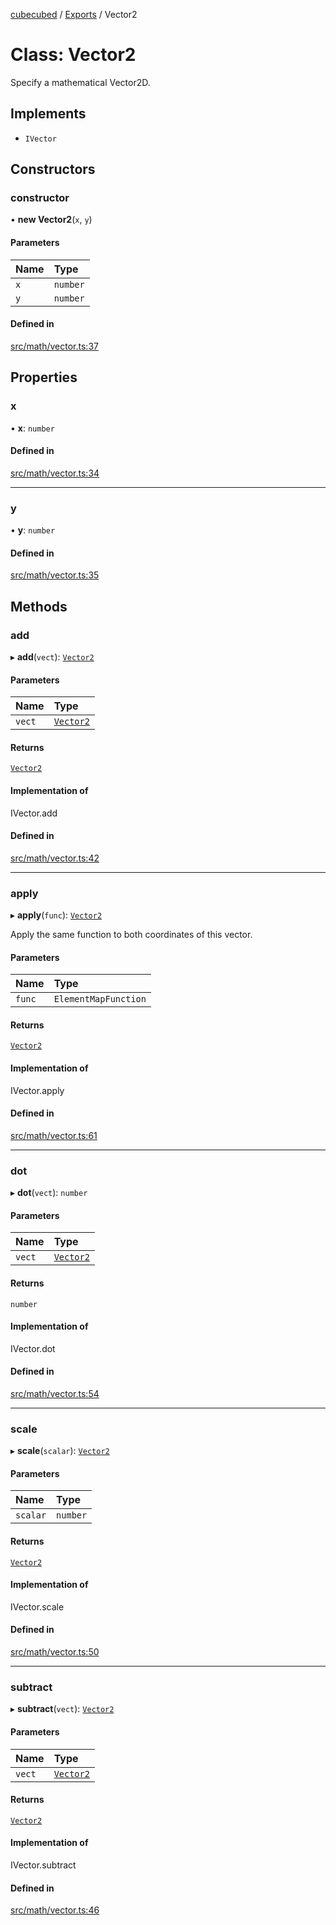 [cubecubed](/wiki/README.md) / [Exports](/wiki/modules.md) / Vector2

# Class: Vector2

Specify a mathematical Vector2D.

## Implements

- `IVector`

## Constructors

### constructor

• **new Vector2**(`x`, `y`)

#### Parameters

| Name | Type |
| :------ | :------ |
| `x` | `number` |
| `y` | `number` |

#### Defined in

[src/math/vector.ts:37](https://github.com/imaphatduc/cubecubed/blob/26131ac/src/math/vector.ts#L37)

## Properties

### x

• **x**: `number`

#### Defined in

[src/math/vector.ts:34](https://github.com/imaphatduc/cubecubed/blob/26131ac/src/math/vector.ts#L34)

___

### y

• **y**: `number`

#### Defined in

[src/math/vector.ts:35](https://github.com/imaphatduc/cubecubed/blob/26131ac/src/math/vector.ts#L35)

## Methods

### add

▸ **add**(`vect`): [`Vector2`](/wiki/classes/Vector2.md)

#### Parameters

| Name | Type |
| :------ | :------ |
| `vect` | [`Vector2`](/wiki/classes/Vector2.md) |

#### Returns

[`Vector2`](/wiki/classes/Vector2.md)

#### Implementation of

IVector.add

#### Defined in

[src/math/vector.ts:42](https://github.com/imaphatduc/cubecubed/blob/26131ac/src/math/vector.ts#L42)

___

### apply

▸ **apply**(`func`): [`Vector2`](/wiki/classes/Vector2.md)

Apply the same function to both coordinates of this vector.

#### Parameters

| Name | Type |
| :------ | :------ |
| `func` | `ElementMapFunction` |

#### Returns

[`Vector2`](/wiki/classes/Vector2.md)

#### Implementation of

IVector.apply

#### Defined in

[src/math/vector.ts:61](https://github.com/imaphatduc/cubecubed/blob/26131ac/src/math/vector.ts#L61)

___

### dot

▸ **dot**(`vect`): `number`

#### Parameters

| Name | Type |
| :------ | :------ |
| `vect` | [`Vector2`](/wiki/classes/Vector2.md) |

#### Returns

`number`

#### Implementation of

IVector.dot

#### Defined in

[src/math/vector.ts:54](https://github.com/imaphatduc/cubecubed/blob/26131ac/src/math/vector.ts#L54)

___

### scale

▸ **scale**(`scalar`): [`Vector2`](/wiki/classes/Vector2.md)

#### Parameters

| Name | Type |
| :------ | :------ |
| `scalar` | `number` |

#### Returns

[`Vector2`](/wiki/classes/Vector2.md)

#### Implementation of

IVector.scale

#### Defined in

[src/math/vector.ts:50](https://github.com/imaphatduc/cubecubed/blob/26131ac/src/math/vector.ts#L50)

___

### subtract

▸ **subtract**(`vect`): [`Vector2`](/wiki/classes/Vector2.md)

#### Parameters

| Name | Type |
| :------ | :------ |
| `vect` | [`Vector2`](/wiki/classes/Vector2.md) |

#### Returns

[`Vector2`](/wiki/classes/Vector2.md)

#### Implementation of

IVector.subtract

#### Defined in

[src/math/vector.ts:46](https://github.com/imaphatduc/cubecubed/blob/26131ac/src/math/vector.ts#L46)
